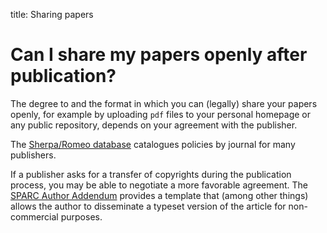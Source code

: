 title: Sharing papers

# Can I share my papers openly after publication?

The degree to and the format in which you can (legally) share your papers openly, for example by uploading `pdf` files to your personal homepage or any public repository, depends on your agreement with the publisher.

The [Sherpa/Romeo database](http://www.sherpa.ac.uk/romeo/index.php) catalogues policies by journal for many publishers.

If a publisher asks for a transfer of copyrights during the publication process, you may be able to negotiate a more favorable agreement. The [SPARC Author Addendum](https://sparcopen.org/our-work/author-rights) provides a template that (among other things) allows the author to disseminate a typeset version of the article for non-commercial purposes.
